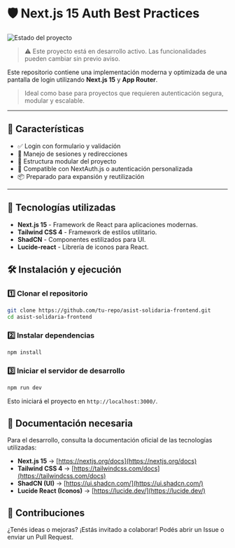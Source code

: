 # 🛡️ Next.js 15 Auth Best Practices

![Estado del proyecto](https://img.shields.io/badge/estado-en%20desarrollo-yellow)

> ⚠️ Este proyecto está en desarrollo activo. Las funcionalidades pueden cambiar sin previo aviso.

Este repositorio contiene una implementación moderna y optimizada de una pantalla de login utilizando **Next.js 15** y **App Router**.

> Ideal como base para proyectos que requieren autenticación segura, modular y escalable.

---

## 🚀 Características

- ✅ Login con formulario y validación
- 🔐 Manejo de sesiones y redirecciones
- 🧱 Estructura modular del proyecto
- 🔄 Compatible con NextAuth.js o autenticación personalizada
- 📦 Preparado para expansión y reutilización

---

## 🚀 Tecnologías utilizadas
- **Next.js 15** - Framework de React para aplicaciones modernas.
- **Tailwind CSS 4** - Framework de estilos utilitario.
- **ShadCN** - Componentes estilizados para UI.
- **Lucide-react** - Librería de iconos para React.

## 🛠️ Instalación y ejecución

### 1️⃣ Clonar el repositorio
```sh
git clone https://github.com/tu-repo/asist-solidaria-frontend.git
cd asist-solidaria-frontend
```

### 2️⃣ Instalar dependencias
```sh
npm install
```

### 3️⃣ Iniciar el servidor de desarrollo
```sh
npm run dev
```
Esto iniciará el proyecto en `http://localhost:3000/`.

## 📖 Documentación necesaria
Para el desarrollo, consulta la documentación oficial de las tecnologías utilizadas:
- **Next.js 15** → [https://nextjs.org/docs](https://nextjs.org/docs)
- **Tailwind CSS 4** → [https://tailwindcss.com/docs](https://tailwindcss.com/docs)
- **ShadCN (UI)** → [https://ui.shadcn.com/](https://ui.shadcn.com/)
- **Lucide React (Iconos)** → [https://lucide.dev/](https://lucide.dev/)

## 🤝 Contribuciones

¿Tenés ideas o mejoras? ¡Estás invitado a colaborar!
Podés abrir un Issue o enviar un Pull Request.
